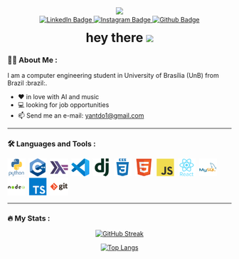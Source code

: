 <div  id="header" align="center">
  <img style="width:280px" src="https://media.giphy.com/media/ZVik7pBtu9dNS/giphy.gif" />
  <div id="badges">
  <a href="https://www.linkedin.com/in/yantavares01/">
    <img src="https://img.shields.io/badge/LinkedIn-blue?style=for-the-badge&logo=linkedin&logoColor=white" alt="LinkedIn Badge"/>
  </a>
  <a href="https://www.instagram.com/yantavares__/">
    <img src="https://img.shields.io/badge/Instagram-red?style=for-the-badge&logo=instagram&logoColor=white" alt="Instagram Badge"/>
  </a>
  <a href=https://github.com/yantavares>
    <img src="https://img.shields.io/badge/Github-black?style=for-the-badge&logo=github&logoColor=white" alt="Github Badge"/>
  </a>
</div>

</div>

<h1 align="center" style="margin-top: 15px">
  hey there
  <img src="https://media.giphy.com/media/hvRJCLFzcasrR4ia7z/giphy.gif" width="30px"/>
</h1>

<div id="about">

### :man_technologist: About Me :
<div style="margin-bottom:8px"> I am a computer engineering student in University of Brasília (UnB) from Brazil :brazil:.</div>

- :heart: in love with AI and music
- :computer: looking for job opportunities
- :mailbox: Send me an e-mail: yantdo1@gmail.com
</div>

---
<div style="margin-top: 10px"></div>

### :hammer_and_wrench: Languages and Tools :
<div>
  <img src="https://github.com/devicons/devicon/blob/master/icons/python/python-original-wordmark.svg" title="Python" alt="Python" width="40" height="40"/>&nbsp;
  <img src="https://github.com/devicons/devicon/blob/master/icons/cplusplus/cplusplus-original.svg" title="C++" alt="cpp" width="40" height="40"/>&nbsp;
  <img src="https://github.com/devicons/devicon/blob/master/icons/haskell/haskell-original.svg" title="Haskell" alt="Material UI" width="40" height="40"/>&nbsp;
  <img src="https://github.com/devicons/devicon/blob/master/icons/vscode/vscode-original.svg" title="Vscode" alt="Vscode" width="40" height="40"/>&nbsp;
  <img src="https://github.com/devicons/devicon/blob/master/icons/django/django-plain.svg" title="Django" alt="Django " width="40" height="40"/>&nbsp;
  <img src="https://github.com/devicons/devicon/blob/master/icons/css3/css3-plain-wordmark.svg"  title="CSS3" alt="CSS" width="40" height="40"/>&nbsp;
  <img src="https://github.com/devicons/devicon/blob/master/icons/html5/html5-original.svg" title="HTML5" alt="HTML" width="40" height="40"/>&nbsp;
  <img src="https://github.com/devicons/devicon/blob/master/icons/javascript/javascript-original.svg" title="JavaScript" alt="JavaScript" width="40" height="40"/>&nbsp;
  <img src="https://github.com/devicons/devicon/blob/master/icons/react/react-original-wordmark.svg" title="React" alt="React" width="40" height="40"/>&nbsp;
  <img src="https://github.com/devicons/devicon/blob/master/icons/mysql/mysql-original-wordmark.svg" title="MySQL"  alt="MySQL" width="40" height="40"/>&nbsp;
  <img src="https://github.com/devicons/devicon/blob/master/icons/nodejs/nodejs-original-wordmark.svg" title="NodeJS" alt="NodeJS" width="40" height="40"/>&nbsp;
  <img src="https://github.com/devicons/devicon/blob/master/icons/typescript/typescript-plain.svg" title="TypeScript" alt="TS" width="40" height="40"/>&nbsp;
  <img src="https://github.com/devicons/devicon/blob/master/icons/git/git-original-wordmark.svg" title="Git" alt="Git" width="40" height="40"/>
</div>



---
### :fire: My Stats :
<div align="center" style="margin-top:10px">


[![GitHub Streak](http://github-readme-streak-stats.herokuapp.com?user=yantavares&theme=dark&background=000000)](https://git.io/streak-stats)

[![Top Langs](https://github-readme-stats.vercel.app/api/top-langs/?username=yantavares&layout=compact&theme=vision-friendly-dark)](https://github.com/anuraghazra/github-readme-stats)

</div>



</div>
